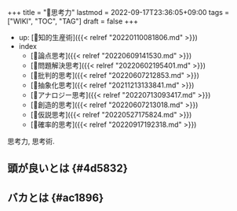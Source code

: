 +++
title = "📝思考力"
lastmod = 2022-09-17T23:36:05+09:00
tags = ["WIKI", "TOC", "TAG"]
draft = false
+++

-   up: [📁知的生産術]({{< relref "20220110081806.md" >}})
-   index
    -   [📝論点思考]({{< relref "20220609141530.md" >}})
    -   [📝問題解決思考]({{< relref "20220602195401.md" >}})
    -   [📝批判的思考]({{< relref "20220607212853.md" >}})
    -   [📝抽象化思考]({{< relref "20211213133841.md" >}})
    -   [📝アナロジー思考]({{< relref "20220713093417.md" >}})
    -   [📝創造的思考]({{< relref "20220607213018.md" >}})
    -   [📝仮説思考]({{< relref "20220527175824.md" >}})
    -   [📝確率的思考]({{< relref "20220917192318.md" >}})

思考力, 思考術.


## 頭が良いとは {#4d5832}


## バカとは {#ac1896}
